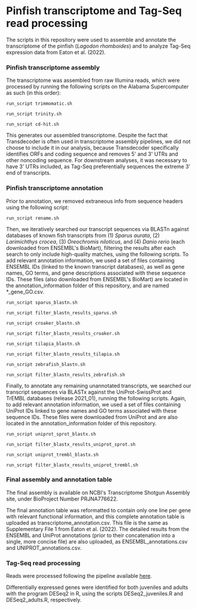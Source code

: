 # Pinfish transcriptome and Tag-Seq read processing
The scripts in this repository were used to assemble and annotate the transcriptome of the pinfish (_Lagodon rhomboides_) and to analyze Tag-Seq expression data from Eaton et al. (2022). 

### Pinfish transcriptome assembly
The transcriptome was assembled from raw Illumina reads, which were processed by running the following scripts on the Alabama Supercomputer as such (in this order):

`run_script trimmomatic.sh`

`run_script trinity.sh`

`run_script cd-hit.sh`

This generates our assembled transcriptome. Despite the fact that Transdecoder is often used in transcriptome assembly pipelines, we did not choose to include it in our analysis, because Transdecoder specifically identifies ORFs and coding sequence and removes 5' and 3' UTRs and other noncoding sequence. For downstream analyses, it was necessary to have 3' UTRs included, as Tag-Seq preferentially sequences the extreme 3' end of transcripts. 

### Pinfish transcriptome annotation

Prior to annotation, we removed extraneous info from sequence headers using the following script:

`run_script rename.sh`

Then, we iteratively searched our transcript sequences via BLASTn against databases of known fish transcripts from (1) _Sparus aurata_, (2) _Larimichthys crocea_, (3) _Oreochromis niloticus_, and (4) _Danio rerio_ (each downloaded from ENSEMBL's BioMart), filtering the results after each search to only include high-quality matches, using the following scripts. To add relevant annotation information, we used a set of files containing ENSEMBL IDs (linked to the known transcript databases), as well as gene names, GO terms, and gene descriptions associated with these sequence IDs. These files (also downloaded from ENSEMBL's BioMart) are located in the annotation_information folder of this repository, and are named \*\_gene_GO.csv.  

`run_script sparus_blastn.sh`

`run_script filter_blastn_results_sparus.sh`

`run_script croaker_blastn.sh`

`run_script filter_blastn_results_croaker.sh`

`run_script tilapia_blastn.sh`

`run_script filter_blastn_results_tilapia.sh`

`run_script zebrafish_blastn.sh`

`run_script filter_blastn_results_zebrafish.sh`

Finally, to annotate any remaining unannotated transcripts, we searched our transcript sequences via BLASTx against the UniProt-SwissProt and TrEMBL databases (release 2021_01), running the following scripts. Again, to add relevant annotation information, we used a set of files containing UniProt IDs linked to gene names and GO terms associated with these sequence IDs. These files were downloaded from UniProt and are also located in the annotation_information folder of this repository. 

`run_script uniprot_sprot_blastx.sh`

`run_script filter_blastx_results_uniprot_sprot.sh`

`run_script uniprot_trembl_blastx.sh`

`run_script filter_blastx_results_uniprot_trembl.sh`

### Final assembly and annotation table

The final assembly is available on NCBI's Transcriptome Shotgun Assembly site, under BioProject Number PRJNA776622.

The final annotation table was reformatted to contain only one line per gene with relevant functional information, and this complete annotation table is uploaded as transcriptome_annotation.csv. This file is the same as Supplementary File 1 from Eaton et al. (2022). The detailed results from the ENSEMBL and UniProt annotations (prior to their concatenation into a single, more concise file) are also uploaded, as ENSEMBL_annotations.csv and UNIPROT_annotations.csv. 

### Tag-Seq read processing

Reads were processed following the pipeline available [here](https://github.com/z0on/tag-based_RNAseq).

Differentially expressed genes were identified for both juveniles and adults with the program DESeq2 in R, using the scripts DESeq2_juveniles.R and DESeq2_adults.R, respectively. 
